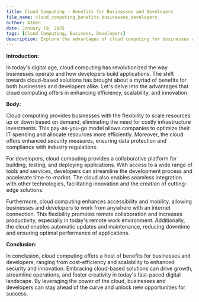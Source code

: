 ```yaml
---
title: Cloud Computing - Benefits for Businesses and Developers
file_name: cloud_computing_benefits_businesses_developers
author: AIGen
date: January 19, 2025
tags: [Cloud Computing, Business, Developers]
description: Explore the advantages of cloud computing for businesses and developers in this informative article.
---
```


**Introduction:**

In today's digital age, cloud computing has revolutionized the way businesses operate and how developers build applications. The shift towards cloud-based solutions has brought about a myriad of benefits for both businesses and developers alike. Let's delve into the advantages that cloud computing offers in enhancing efficiency, scalability, and innovation.

**Body:**

Cloud computing provides businesses with the flexibility to scale resources up or down based on demand, eliminating the need for costly infrastructure investments. This pay-as-you-go model allows companies to optimize their IT spending and allocate resources more efficiently. Moreover, the cloud offers enhanced security measures, ensuring data protection and compliance with industry regulations.

For developers, cloud computing provides a collaborative platform for building, testing, and deploying applications. With access to a wide range of tools and services, developers can streamline the development process and accelerate time-to-market. The cloud also enables seamless integration with other technologies, facilitating innovation and the creation of cutting-edge solutions.

Furthermore, cloud computing enhances accessibility and mobility, allowing businesses and developers to work from anywhere with an internet connection. This flexibility promotes remote collaboration and increases productivity, especially in today's remote work environment. Additionally, the cloud enables automatic updates and maintenance, reducing downtime and ensuring optimal performance of applications.

**Conclusion:**

In conclusion, cloud computing offers a host of benefits for businesses and developers, ranging from cost-efficiency and scalability to enhanced security and innovation. Embracing cloud-based solutions can drive growth, streamline operations, and foster creativity in today's fast-paced digital landscape. By leveraging the power of the cloud, businesses and developers can stay ahead of the curve and unlock new opportunities for success.

